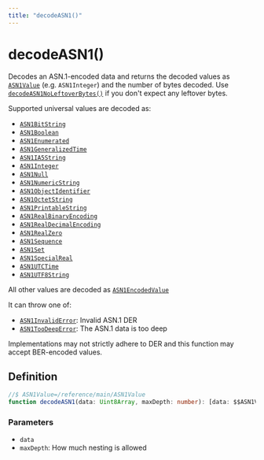 ```yaml
---
title: "decodeASN1()"
---
```


# decodeASN1()

Decodes an ASN.1-encoded data and returns the decoded values as [`ASN1Value`](/reference/main/ASN1Value) (e.g. `ASN1Integer`) and the number of bytes decoded. Use [`decodeASN1NoLeftoverBytes()`](/reference/main/decodeASN1NoLeftoverBytes) if you don't expect any leftover bytes.

Supported universal values are decoded as:

- [`ASN1BitString`](/reference/main/ASN1BitString)
- [`ASN1Boolean`](/reference/main/ASN1Boolean)
- [`ASN1Enumerated`](/reference/main/ASN1Enumerated)
- [`ASN1GeneralizedTime`](/reference/main/ASN1GeneralizedTime)
- [`ASN1IA5String`](/reference/main/ASN1IA5String)
- [`ASN1Integer`](/reference/main/ASN1Integer)
- [`ASN1Null`](/reference/main/ASN1Null)
- [`ASN1NumericString`](/reference/main/ASN1NumericString)
- [`ASN1ObjectIdentifier`](/reference/main/ASN1ObjectIdentifier)
- [`ASN1OctetString`](/reference/main/ASN1OctetString)
- [`ASN1PrintableString`](/reference/main/ASN1PrintableString)
- [`ASN1RealBinaryEncoding`](/reference/main/ASN1RealBinaryEncoding)
- [`ASN1RealDecimalEncoding`](/reference/main/ASN1RealDecimalEncoding)
- [`ASN1RealZero`](/reference/main/ASN1RealZero)
- [`ASN1Sequence`](/reference/main/ASN1Sequence)
- [`ASN1Set`](/reference/main/ASN1Set)
- [`ASN1SpecialReal`](/reference/main/ASN1SpecialReal)
- [`ASN1UTCTime`](/reference/main/ASN1UTCTime)
- [`ASN1UTF8String`](/reference/main/ASN1UTF8String)

All other values are decoded as [`ASN1EncodedValue`](/reference/main/ASN1EncodedValue)

It can throw one of:

- [`ASN1InvalidError`](/reference/main/ASN1InvalidError): Invalid ASN.1 DER
- [`ASN1TooDeepError`](/reference/main/CBORTooDeepError): The ASN.1 data is too deep

Implementations may not strictly adhere to DER and this function may accept BER-encoded values.

## Definition

```ts
//$ ASN1Value=/reference/main/ASN1Value
function decodeASN1(data: Uint8Array, maxDepth: number): [data: $$ASN1Value, size: number];
```

### Parameters

- `data`
- `maxDepth`: How much nesting is allowed
